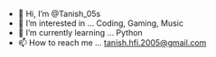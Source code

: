 - 👋 Hi, I’m @Tanish_05s
- 👀 I’m interested in ...
          Coding,
          Gaming,
          Music
- 🌱 I’m currently learning ...
          Python
- 📫 How to reach me ...
       tanish.hfi.2005@gmail.com

<!---
HappyFaceYEET05/HappyFaceYEET05 is a ✨ special ✨ repository because its `README.md` (this file) appears on your GitHub profile.
You can click the Preview link to take a look at your changes.
--->
